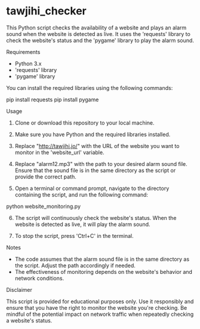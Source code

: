 # tawjihi_checker

This Python script checks the availability of a website and plays an alarm sound when the website is detected as live. It uses the 'requests' library to check the website's status and the 'pygame' library to play the alarm sound.

Requirements

- Python 3.x
- 'requests' library
- 'pygame' library

You can install the required libraries using the following commands:

pip install requests
pip install pygame

Usage

1. Clone or download this repository to your local machine.

2. Make sure you have Python and the required libraries installed.

3. Replace "http://tawjihi.jo/" with the URL of the website you want to monitor in the 'website_url' variable.

4. Replace "alarm12.mp3" with the path to your desired alarm sound file. Ensure that the sound file is in the same directory as the script or provide the correct path.

5. Open a terminal or command prompt, navigate to the directory containing the script, and run the following command:

python website_monitoring.py

6. The script will continuously check the website's status. When the website is detected as live, it will play the alarm sound.

7. To stop the script, press 'Ctrl+C' in the terminal.

Notes

- The code assumes that the alarm sound file is in the same directory as the script. Adjust the path accordingly if needed.
- The effectiveness of monitoring depends on the website's behavior and network conditions.

Disclaimer

This script is provided for educational purposes only. Use it responsibly and ensure that you have the right to monitor the website you're checking. Be mindful of the potential impact on network traffic when repeatedly checking a website's status.
